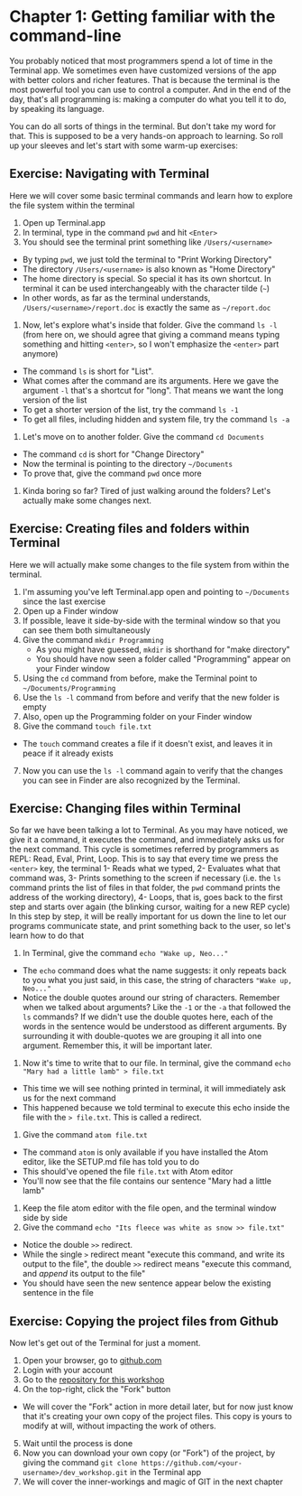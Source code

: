 # Chapter 1: Getting familiar with the command-line

You probably noticed that most programmers spend a lot of time in the Terminal app. We sometimes even have customized versions of the app with better colors and richer features. That is because the terminal is the most powerful tool you can use to control a computer. And in the end of the day, that's all programming is: making a computer do what you tell it to do, by speaking its language.

You can do all sorts of things in the terminal. But don't take my word for that. This is supposed to be a very hands-on approach to learning. So roll up your sleeves and let's start with some warm-up exercises:

## Exercise: Navigating with Terminal
Here we will cover some basic terminal commands and learn how to explore the file system within the terminal

1. Open up Terminal.app
1. In terminal, type in the command `pwd` and hit `<Enter>`
1. You should see the terminal print something like `/Users/<username>`
  - By typing `pwd`, we just told the terminal to "Print Working Directory"
  - The directory `/Users/<username>` is also known as "Home Directory"
  - The home directory is special. So special it has its own shortcut. In terminal it can be used interchangeably with the character tilde (`~`)
  - In other words, as far as the terminal understands, `/Users/<username>/report.doc` is exactly the same as `~/report.doc`
1. Now, let's explore what's inside that folder. Give the command `ls -l` (from here on, we should agree that giving a command means typing something and hitting `<enter>`, so I won't emphasize the `<enter>` part anymore)
  - The command `ls` is short for "List".
  - What comes after the command are its arguments. Here we gave the argument `-l` that's a shortcut for "long". That means we want the long version of the list
  - To get a shorter version of the list, try the command `ls -1`
  - To get all files, including hidden and system file, try the command `ls -a`

1. Let's move on to another folder. Give the command `cd Documents`
  - The command `cd` is short for "Change Directory"
  - Now the terminal is pointing to the directory `~/Documents`
  - To prove that, give the command `pwd` once more
1. Kinda boring so far? Tired of just walking around the folders? Let's actually make some changes next.



## Exercise: Creating files and folders within Terminal
Here we will actually make some changes to the file system from within the terminal.

 1. I'm assuming you've left Terminal.app open and pointing to `~/Documents` since the last exercise
 2. Open up a Finder window
 3. If possible, leave it side-by-side with the terminal window so that you can see them both simultaneously
 4. Give the command `mkdir Programming`
    - As you might have guessed, `mkdir` is shorthand for "make directory"
    - You should have now seen a folder called "Programming" appear on your Finder window
 5. Using the `cd` command from before, make the Terminal point to `~/Documents/Programming`
 6. Use the `ls -l` command from before and verify that the new folder is empty
 6. Also, open up the Programming folder on your Finder window
 6. Give the command `touch file.txt`
   - The `touch` command creates a file if it doesn't exist, and leaves it in peace if it already exists
 7. Now you can use the `ls -l` command again to verify that the changes you can see in Finder are also recognized by the Terminal.

## Exercise: Changing files within Terminal
So far we have been talking a lot to Terminal. As you may have noticed, we give it a command, it executes the command, and immediately asks us for the next command.
This cycle is sometimes referred by programmers as REPL: Read, Eval, Print, Loop. This is to say that every time we press the `<enter>` key, the terminal 1- Reads what we typed, 2- Evaluates what that command was, 3- Prints something to the screen if necessary (i.e. the `ls` command prints the list of files in that folder, the `pwd` command prints the address of the working directory), 4- Loops, that is, goes back to the first step and starts over again (the blinking cursor, waiting for a new REP cycle)
In this step by step, it will be really important for us down the line to let our programs communicate state, and print something back to the user, so let's learn how to do that

1. In Terminal, give the command `echo "Wake up, Neo..."`
  - The `echo` command does what the name suggests: it only repeats back to you what you just said, in this case, the string of characters `"Wake up, Neo..."`
  - Notice the double quotes around our string of characters. Remember when we talked about arguments? Like the `-1` or the `-a` that followed the `ls` commands? If we didn't use the double quotes here, each of the words in the sentence would be understood as different arguments. By surrounding it with double-quotes we are grouping it all into one argument. Remember this, it will be important later.
1. Now it's time to write that to our file. In terminal, give the command `echo "Mary had a little lamb" > file.txt`
  - This time we will see nothing printed in terminal, it will immediately ask us for the next command
  - This happened because we told terminal to execute this echo inside the file with the `> file.txt`. This is called a redirect.
1. Give the command `atom file.txt`
  - The command `atom` is only available if you have installed the Atom editor, like the SETUP.md file has told you to do
  - This should've opened the file `file.txt` with Atom editor
  - You'll now see that the file contains our sentence "Mary had a little lamb"
1. Keep the file atom editor with the file open, and the terminal window side by side
2. Give the command `echo "Its fleece was white as snow >> file.txt"`
  - Notice the double `>>` redirect.
  - While the single `>` redirect meant "execute this command, and write its output to the file", the double `>>` redirect means "execute this command, and *append* its output to the file"
  - You should have seen the new sentence appear below the existing sentence in the file

## Exercise: Copying the project files from Github
Now let's get out of the Terminal for just a moment.
1. Open your browser, go to [github.com](http://github.com)
2. Login with your account
3. Go to the [repository for this workshop](https://github.com/edgarjcfn/dev_workshop)
4. On the top-right, click the "Fork" button
  - We will cover the "Fork" action in more detail later, but for now just know that it's creating your own copy of the project files. This copy is yours to modify at will, without impacting the work of others.
5. Wait until the process is done
6. Now you can download your own copy (or "Fork") of the project, by giving the command `git clone https://github.com/<your-username>/dev_workshop.git` in the Terminal app
7. We will cover the inner-workings and magic of GIT in the next chapter
